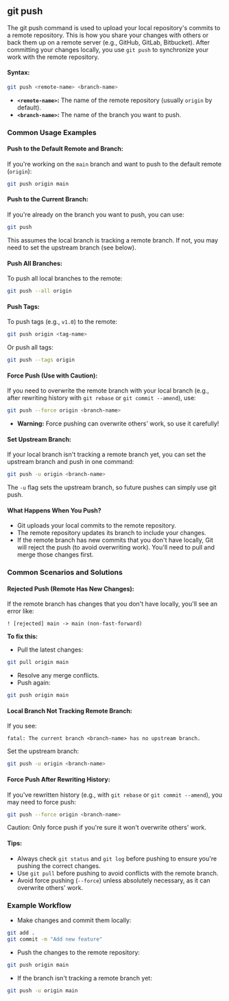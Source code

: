 ## git push
The git push command is used to upload your local repository's commits to a remote repository. This is how you share your changes with others or back them up on a remote server (e.g., GitHub, GitLab, Bitbucket). After committing your changes locally, you use `git push` to synchronize your work with the remote repository.
#### Syntax:
```bash
git push <remote-name> <branch-name>
```
- **`<remote-name>`:** The name of the remote repository (usually `origin` by default).
- **`<branch-name>`:** The name of the branch you want to push.
### Common Usage Examples
#### Push to the Default Remote and Branch:
If you're working on the `main` branch and want to push to the default remote (`origin`):
```bash
git push origin main
```
#### Push to the Current Branch:
If you're already on the branch you want to push, you can use:
```bash
git push
```
This assumes the local branch is tracking a remote branch. If not, you may need to set the upstream branch (see below).
#### Push All Branches:
To push all local branches to the remote:
```bash
git push --all origin
```
#### Push Tags:
To push tags (e.g., `v1.0`) to the remote:
```bash
git push origin <tag-name>
```
Or push all tags:
```bash
git push --tags origin
```
#### Force Push (Use with Caution):
If you need to overwrite the remote branch with your local branch (e.g., after rewriting history with `git rebase` or `git commit --amend`), use:
```bash
git push --force origin <branch-name>
```
- **Warning:** Force pushing can overwrite others' work, so use it carefully!
#### Set Upstream Branch:
If your local branch isn't tracking a remote branch yet, you can set the upstream branch and push in one command:
```bash
git push -u origin <branch-name>
```
The `-u` flag sets the upstream branch, so future pushes can simply use git push.
#### What Happens When You Push?
- Git uploads your local commits to the remote repository.
- The remote repository updates its branch to include your changes.
- If the remote branch has new commits that you don't have locally, Git will reject the push (to avoid overwriting work). You'll need to pull and merge those changes first.
### Common Scenarios and Solutions
#### Rejected Push (Remote Has New Changes):
If the remote branch has changes that you don't have locally, you'll see an error like:
```
! [rejected] main -> main (non-fast-forward)
```
**To fix this:**
- Pull the latest changes:
```bash
git pull origin main
```
- Resolve any merge conflicts.
- Push again:
```bash
git push origin main
```
#### Local Branch Not Tracking Remote Branch:
If you see:
```
fatal: The current branch <branch-name> has no upstream branch.
```
Set the upstream branch:
```bash
git push -u origin <branch-name>
```
#### Force Push After Rewriting History:
If you've rewritten history (e.g., with `git rebase` or `git commit --amend`), you may need to force push:
```bash
git push --force origin <branch-name>
```
Caution: Only force push if you're sure it won't overwrite others' work.
#### Tips:
- Always check `git status` and `git log` before pushing to ensure you're pushing the correct changes.
- Use `git pull` before pushing to avoid conflicts with the remote branch.
- Avoid force pushing (`--force`) unless absolutely necessary, as it can overwrite others' work.
### Example Workflow
- Make changes and commit them locally:
```bash
git add .
git commit -m "Add new feature"
```
- Push the changes to the remote repository:
```bash
git push origin main
```
- If the branch isn't tracking a remote branch yet:
```bash
git push -u origin main
```
